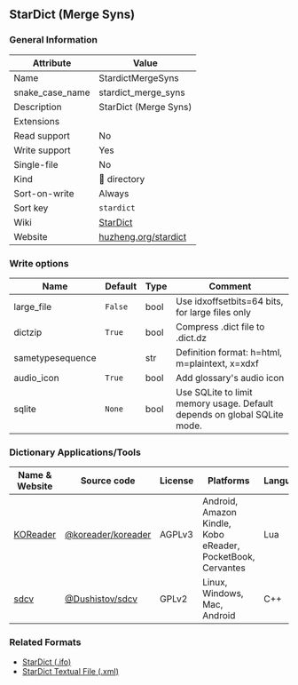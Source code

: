 ## StarDict (Merge Syns)

### General Information

| Attribute       | Value                                                |
| --------------- | ---------------------------------------------------- |
| Name            | StardictMergeSyns                                    |
| snake_case_name | stardict_merge_syns                                  |
| Description     | StarDict (Merge Syns)                                |
| Extensions      |                                                      |
| Read support    | No                                                   |
| Write support   | Yes                                                  |
| Single-file     | No                                                   |
| Kind            | 📁 directory                                          |
| Sort-on-write   | Always                                               |
| Sort key        | `stardict`                                           |
| Wiki            | [StarDict](https://en.wikipedia.org/wiki/StarDict)   |
| Website         | [huzheng.org/stardict](http://huzheng.org/stardict/) |

### Write options

| Name             | Default | Type | Comment                                                                  |
| ---------------- | ------- | ---- | ------------------------------------------------------------------------ |
| large_file       | `False` | bool | Use idxoffsetbits=64 bits, for large files only                          |
| dictzip          | `True`  | bool | Compress .dict file to .dict.dz                                          |
| sametypesequence |         | str  | Definition format: h=html, m=plaintext, x=xdxf                           |
| audio_icon       | `True`  | bool | Add glossary's audio icon                                                |
| sqlite           | `None`  | bool | Use SQLite to limit memory usage. Default depends on global SQLite mode. |

### Dictionary Applications/Tools

| Name & Website                            | Source code                                                | License | Platforms                                                   | Language |
| ----------------------------------------- | ---------------------------------------------------------- | ------- | ----------------------------------------------------------- | -------- |
| [KOReader](http://koreader.rocks/)        | [@koreader/koreader](https://github.com/koreader/koreader) | AGPLv3  | Android, Amazon Kindle, Kobo eReader, PocketBook, Cervantes | Lua      |
| [sdcv](https://dushistov.github.io/sdcv/) | [@Dushistov/sdcv](https://github.com/Dushistov/sdcv)       | GPLv2   | Linux, Windows, Mac, Android                                | C++      |

### Related Formats

- [StarDict (.ifo)](./stardict.md)
- [StarDict Textual File (.xml)](./stardict_textual.md)
